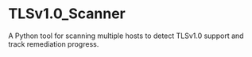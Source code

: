 # TLSv1.0_Scanner
A Python tool for scanning multiple hosts to detect TLSv1.0 support and track remediation progress.

